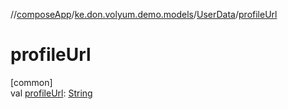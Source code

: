//[composeApp](../../../index.md)/[ke.don.volyum.demo.models](../index.md)/[UserData](index.md)/[profileUrl](profile-url.md)

# profileUrl

[common]\
val [profileUrl](profile-url.md): [String](https://kotlinlang.org/api/core/kotlin-stdlib/kotlin/-string/index.html)